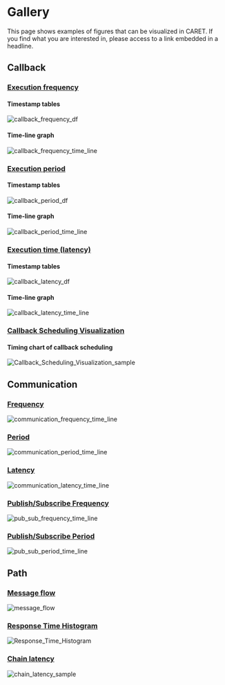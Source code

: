 # Gallery

This page shows examples of figures that can be visualized in CARET.
If you find what you are interested in, please access to a link embedded in a headline.

## Callback

### [Execution frequency](./visualization/callback/index.md#frequency)

#### Timestamp tables

![callback_frequency_df](./imgs/callback_frequency_df.png)

#### Time-line graph

![callback_frequency_time_line](./imgs/callback_frequency_time_line.png)

### [Execution period](./visualization/callback/index.md#period)

#### Timestamp tables

![callback_period_df](./imgs/callback_period_df.png)

#### Time-line graph

![callback_period_time_line](./imgs/callback_period_time_line.png)

### [Execution time (latency)](./visualization/callback/index.md#latency)

#### Timestamp tables

![callback_latency_df](./imgs/callback_latency_df.png)

#### Time-line graph

![callback_latency_time_line](./imgs/callback_latency_time_line.png)

### [Callback Scheduling Visualization](./visualization/callback/callback_scheduling_visualization.md)

#### Timing chart of callback scheduling

![Callback_Scheduling_Visualization_sample](./imgs/callback_sched_sample.png)

## Communication

### [Frequency](./visualization/communication/index.md#frequency)

![communication_frequency_time_line](./imgs/communication_frequency_time_line.png)

### [Period](./visualization/communication/index.md#period)

![communication_period_time_line](./imgs/communication_period_time_line.png)

### [Latency](./visualization/communication/index.md#latency)

![communication_latency_time_line](./imgs/communication_latency_time_line.png)

### [Publish/Subscribe Frequency](./visualization/communication/publish_subscription.md#frequency)

![pub_sub_frequency_time_line](./imgs/pub_sub_frequency_time_line.png)

### [Publish/Subscribe Period](./visualization/communication/publish_subscription.md#period)

![pub_sub_period_time_line](./imgs/pub_sub_period_time_line.png)

## Path

### [Message flow](./visualization/path/message_flow.md)

![message_flow](./imgs/message_flow_sample.png)

### [Response Time Histogram](./visualization/path/response_time.md)

![Response_Time_Histogram](./imgs/response_time_default_histogram.png)

### [Chain latency](./visualization/path/chain_latency.md)

![chain_latency_sample](./imgs/chain_latency_sample.png)
